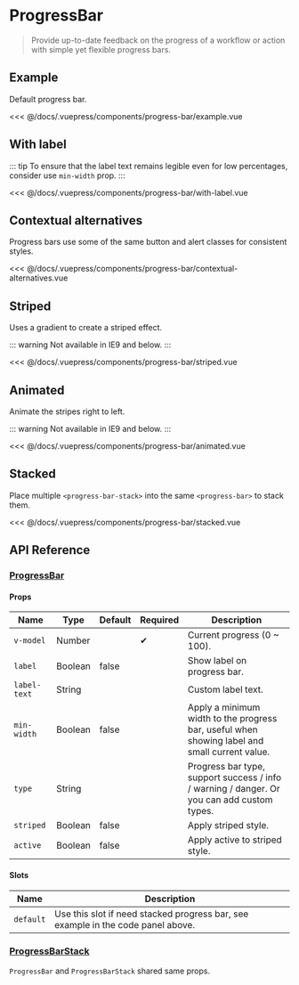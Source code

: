 # ProgressBar

> Provide up-to-date feedback on the progress of a workflow or action with simple yet flexible progress bars.

## Example

Default progress bar.

<progress-bar-example/>

<<< @/docs/.vuepress/components/progress-bar/example.vue

## With label

::: tip
To ensure that the label text remains legible even for low percentages, consider use `min-width` prop.
:::

<progress-bar-with-label/>

<<< @/docs/.vuepress/components/progress-bar/with-label.vue

## Contextual alternatives

Progress bars use some of the same button and alert classes for consistent styles.

<progress-bar-contextual-alternatives/>

<<< @/docs/.vuepress/components/progress-bar/contextual-alternatives.vue

## Striped

Uses a gradient to create a striped effect.

::: warning
Not available in IE9 and below.
:::

<progress-bar-striped/>

<<< @/docs/.vuepress/components/progress-bar/striped.vue

## Animated

Animate the stripes right to left.

::: warning
Not available in IE9 and below.
:::

<progress-bar-animated/>

<<< @/docs/.vuepress/components/progress-bar/animated.vue

## Stacked

Place multiple `<progress-bar-stack>` into the same `<progress-bar>` to stack them.

<progress-bar-stacked/>

<<< @/docs/.vuepress/components/progress-bar/stacked.vue

## API Reference

### [ProgressBar](https://github.com/uiv-lib/uiv/blob/1.x/src/components/progressbar/ProgressBar.js)

#### Props

Name             | Type       | Default  | Required | Description
---------------- | ---------- | -------- | -------- | -----------------------
`v-model`        | Number     |          | &#10004; | Current progress (0 ~ 100).
`label`          | Boolean    | false    |          | Show label on progress bar.
`label-text`     | String     |          |          | Custom label text.
`min-width`      | Boolean    | false    |          | Apply a minimum width to the progress bar, useful when showing label and small current value.
`type`           | String     |          |          | Progress bar type, support success / info / warning / danger. Or you can add custom types.
`striped`        | Boolean    | false    |          | Apply striped style.
`active`         | Boolean    | false    |          | Apply active to striped style.

#### Slots

Name      | Description
--------- | -----------------------
`default` | Use this slot if need stacked progress bar, see example in the code panel above.

### [ProgressBarStack](https://github.com/uiv-lib/uiv/blob/1.x/src/components/progressbar/ProgressBarStack.js)

`ProgressBar` and `ProgressBarStack` shared same props.
